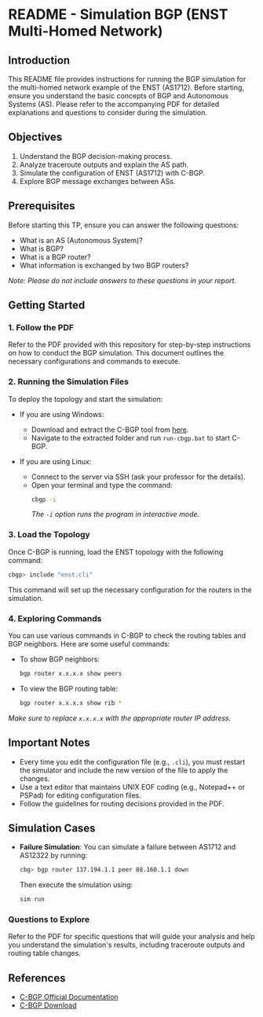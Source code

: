 # README - Simulation BGP (ENST Multi-Homed Network)

## Introduction

This README file provides instructions for running the BGP simulation for the multi-homed network example of the ENST (AS1712). Before starting, ensure you understand the basic concepts of BGP and Autonomous Systems (AS). Please refer to the accompanying PDF for detailed explanations and questions to consider during the simulation.

## Objectives

1. Understand the BGP decision-making process.
2. Analyze traceroute outputs and explain the AS path.
3. Simulate the configuration of ENST (AS1712) with C-BGP.
4. Explore BGP message exchanges between ASs.

## Prerequisites

Before starting this TP, ensure you can answer the following questions:
- What is an AS (Autonomous System)?
- What is BGP?
- What is a BGP router?
- What information is exchanged by two BGP routers?

*Note: Please do not include answers to these questions in your report.*

## Getting Started

### 1. Follow the PDF

Refer to the PDF provided with this repository for step-by-step instructions on how to conduct the BGP simulation. This document outlines the necessary configurations and commands to execute.

### 2. Running the Simulation Files

To deploy the topology and start the simulation:

- If you are using Windows:
  - Download and extract the C-BGP tool from [here](http://deptinfo.cnam.fr/~seccis/TPBGP/index-en.htm).
  - Navigate to the extracted folder and run `run-cbgp.bat` to start C-BGP.
  
- If you are using Linux:
  - Connect to the server via SSH (ask your professor for the details).
  - Open your terminal and type the command: 
    ```bash
    cbgp -i
    ```
    *The `-i` option runs the program in interactive mode.*

### 3. Load the Topology

Once C-BGP is running, load the ENST topology with the following command:
```bash
cbgp> include "enst.cli"
```
This command will set up the necessary configuration for the routers in the simulation.

### 4. Exploring Commands

You can use various commands in C-BGP to check the routing tables and BGP neighbors. Here are some useful commands:

- To show BGP neighbors:
  ```bash
  bgp router x.x.x.x show peers
  ```

- To view the BGP routing table:
  ```bash
  bgp router x.x.x.x show rib *
  ```

*Make sure to replace `x.x.x.x` with the appropriate router IP address.*

## Important Notes

- Every time you edit the configuration file (e.g., `.cli`), you must restart the simulator and include the new version of the file to apply the changes.
- Use a text editor that maintains UNIX EOF coding (e.g., Notepad++ or PSPad) for editing configuration files.
- Follow the guidelines for routing decisions provided in the PDF.

## Simulation Cases

- **Failure Simulation**: You can simulate a failure between AS1712 and AS12322 by running:
  ```bash
  cbg> bgp router 137.194.1.1 peer 88.160.1.1 down
  ```
  Then execute the simulation using:
  ```bash
  sim run
  ```

### Questions to Explore

Refer to the PDF for specific questions that will guide your analysis and help you understand the simulation's results, including traceroute outputs and routing table changes.

## References

- [C-BGP Official Documentation](https://c-bgp.sourceforge.net)
- [C-BGP Download](https://c-bgp.sourceforge.net/downloads/cbgp-doc.pdf)

